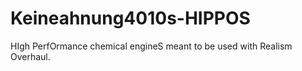 # Keineahnung4010s-HIPPOS
HIgh PerfOrmance chemical engineS meant to be used with Realism Overhaul.
